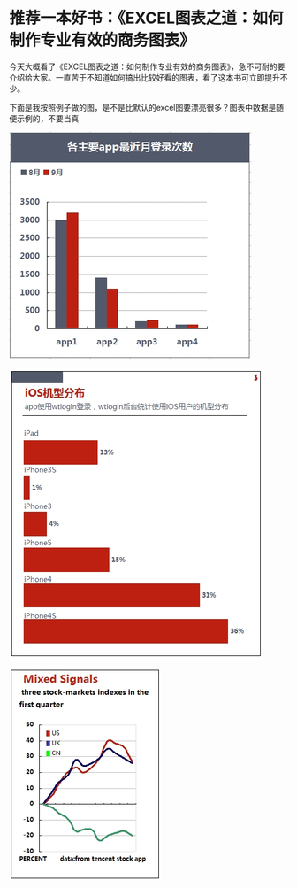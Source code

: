 # 推荐一本好书：《EXCEL图表之道：如何制作专业有效的商务图表》 #


今天大概看了《EXCEL图表之道：如何制作专业有效的商务图表》，急不可耐的要介绍给大家。一直苦于不知道如何搞出比较好看的图表，看了这本书可立即提升不少。

下面是我按照例子做的图，是不是比默认的excel图要漂亮很多？图表中数据是随便示例的，不要当真

![](img/chart_tao/1.jpg)

![](img/chart_tao/2.jpg)

![](img/chart_tao/3.jpg)